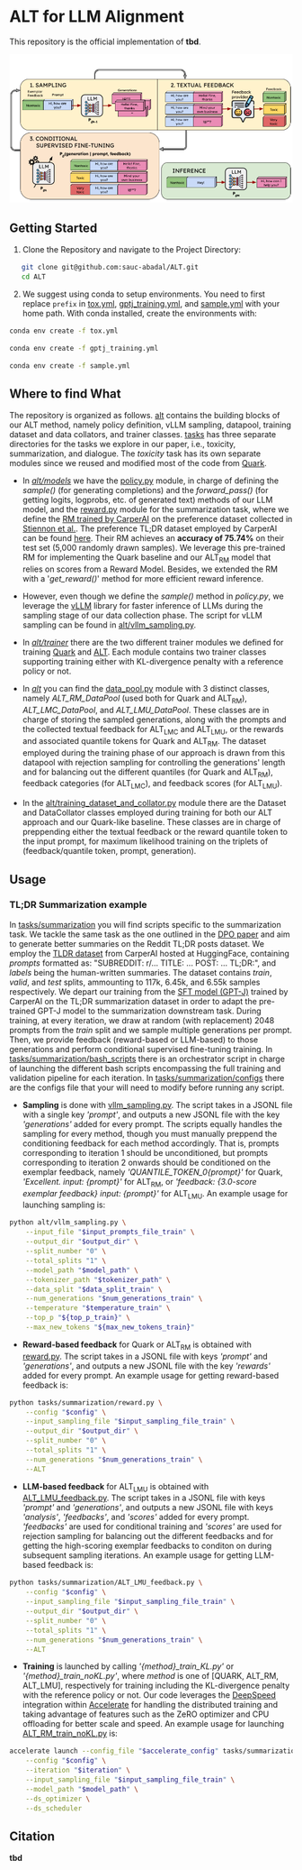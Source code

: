 # ALT for LLM Alignment

This repository is the official implementation of **tbd**.

![ALT diagram](./assets/ALT_diagram.png)

## Getting Started

1. Clone the Repository and navigate to the Project Directory:
```bash
   git clone git@github.com:sauc-abadal/ALT.git
   cd ALT
```
2. We suggest using conda to setup environments. You need to first replace ``prefix`` in [tox.yml](tox.yml), [gptj_training.yml](gptj_training.yml), and [sample.yml](sample.yml) with your home path. With conda installed, create the environments with:
```bash
conda env create -f tox.yml
``` 
```bash
conda env create -f gptj_training.yml
``` 
```bash
conda env create -f sample.yml
``` 

## Where to find What

The repository is organized as follows. [alt](./alt/) contains the building blocks of our ALT method, namely policy definition, vLLM sampling, datapool, training dataset and data collators, and trainer classes. [tasks](./tasks/) has three separate directories for the tasks we explore in our paper, i.e., toxicity, summarization, and dialogue. The *toxicity* task has its own separate modules since we reused and modified most of the code from [Quark](https://github.com/GXimingLu/Quark).

- In *[alt/models](./alt/models/)* we have the [policy.py](./alt/models/policy.py) module, in charge of defining the *sample()* (for generating completions) and the *forward_pass()* (for getting logits, logprobs, etc.  of generated text) methods of our LLM model, and the [reward.py](./alt/models/reward.py) module for the summarization task, where we define the [RM trained by CarperAI](https://github.com/CarperAI/trlx/tree/main/examples/summarize_rlhf/reward_model) on the preference dataset collected in [Stiennon et al.](https://arxiv.org/abs/2009.01325). The preference TL;DR dataset employed by CarperAI can be found [here](https://huggingface.co/datasets/CarperAI/openai_summarize_comparisons?row=15). Their RM achieves an **accuracy of 75.74%** on their test set (5,000 randomly drawn samples). We leverage this pre-trained RM for implementing the Quark baseline and our ALT<sub>RM</sub> model that relies on scores from a Reward Model. Besides, we extended the RM with a '*get_reward()*' method for more efficient reward inference. 

- However, even though we define the *sample()* method in *policy.py*, we leverage the [vLLM](https://github.com/vllm-project/vllm) library for faster inference of LLMs during the sampling stage of our data collection phase. The script for vLLM sampling can be found in [alt/vllm_sampling.py](./alt/vllm_sampling.py).

- In *[alt/trainer](./alt/trainer/)* there are the two different trainer modules we defined for training [Quark](./alt/trainer/quark_trainer.py) and [ALT](./alt/trainer/alt_trainer.py). Each module contains two trainer classes supporting training either with KL-divergence penalty with a reference policy or not.

- In *[alt](./alt/)* you can find the [data_pool.py](./alt/data_pool.py) module with 3 distinct classes, namely *ALT_RM_DataPool* (used both for Quark and ALT<sub>RM</sub>), *ALT_LMC_DataPool*, and *ALT_LMU_DataPool*.  These classes are in charge of storing the sampled generations, along with the prompts and the collected textual feedback for ALT<sub>LMC</sub> and ALT<sub>LMU</sub>, or the rewards and associated quantile tokens for Quark and ALT<sub>RM</sub>. The dataset employed during the training phase of our approach is drawn from this datapool with rejection sampling for controlling the generations' length and for balancing out the different quantiles (for Quark and ALT<sub>RM</sub>), feedback categories (for ALT<sub>LMC</sub>), and feedback scores (for ALT<sub>LMU</sub>). 

- In the [alt/training_dataset_and_collator.py](./alt/training_dataset_and_collator.py) module there are the Dataset and DataCollator classes employed during training for both our ALT approach and our Quark-like baseline. These classes are in charge of preppending either the textual feedback or the reward quantile token to the input prompt, for maximum likelihood training on the triplets of (feedback/quantile token, prompt, generation).

## Usage

### TL;DR Summarization example

In [tasks/summarization](./tasks/summarization/) you will find scripts specific to the summarization task. We tackle the same task as the one outlined in the [DPO paper](https://arxiv.org/abs/2305.18290) and aim to generate better summaries on the Reddit TL;DR posts dataset. We employ the [TLDR dataset](https://huggingface.co/datasets/CarperAI/openai_summarize_tldr?row=0) from CarperAI hosted at HuggingFace, containing *prompts* formatted as: "SUBREDDIT: r/... TITLE: ... POST: ... TL;DR:", and *labels* being the human-written summaries. The dataset contains *train*, *valid*, and *test* splits, ammounting to 117k, 6.45k, and 6.55k samples respectively. We depart our training from the [SFT model (GPT-J)](https://huggingface.co/CarperAI/openai_summarize_tldr_sft) trained by CarperAI on the TL;DR summarization dataset in order to adapt the pre-trained GPT-J model to the summarization downstream task. During training, at every iteration, we draw at random (with replacement) 2048 prompts from the *train* split and we sample multiple generations per prompt. Then, we provide feedback (reward-based or LLM-based) to those generations and perform conditional supervised fine-tuning training. In [tasks/summarization/bash_scripts](./tasks/summarization/bash_scripts/) there is an orchestrator script in charge of launching the different bash scripts encompassing the full training and validation pipeline for each iteration. In [tasks/summarization/configs](./tasks/summarization/configs/) there are the configs file that your will need to modify before running any script.

- **Sampling** is done with [vllm_sampling.py](./alt/vllm_sampling.py). The script takes in a JSONL file with a single key *'prompt'*, and outputs a new JSONL file with the key *'generations'* added for every prompt. The scripts equally handles the sampling for every method, though you must manually preppend the conditioning feedback for each method accordingly. That is, prompts corresponding to iteration 1 should be unconditioned, but prompts corresponding to iteration 2 onwards should be conditioned on the exemplar feedback, namely *'_QUANTILE_TOKEN_0_{prompt}'* for Quark, *'Excellent. input: {prompt}'* for ALT<sub>RM</sub>, or *'feedback: {3.0-score exemplar feedback} input: {prompt}'* for ALT<sub>LMU</sub>.
An example usage for launching sampling is:
```bash
python alt/vllm_sampling.py \
    --input_file "$input_prompts_file_train" \
    --output_dir "$output_dir" \
    --split_number "0" \
    --total_splits "1" \
    --model_path "$model_path" \
    --tokenizer_path "$tokenizer_path" \
    --data_split "$data_split_train" \
    --num_generations "$num_generations_train" \
    --temperature "$temperature_train" \
    --top_p "${top_p_train}" \
    --max_new_tokens "${max_new_tokens_train}"
```

- **Reward-based feedback** for Quark or ALT<sub>RM</sub> is obtained with [reward.py](./tasks/summarization/reward.py). The script takes in a JSONL file with keys *'prompt'* and *'generations'*, and outputs a new JSONL file with the key *'rewards'* added for every prompt.
An example usage for getting reward-based feedback is:
```bash
python tasks/summarization/reward.py \
    --config "$config" \
    --input_sampling_file "$input_sampling_file_train" \
    --output_dir "$output_dir" \
    --split_number "0" \
    --total_splits "1" \
    --num_generations "$num_generations_train" \
    --ALT
```

- **LLM-based feedback** for ALT<sub>LMU</sub> is obtained with [ALT_LMU_feedback.py](./tasks/summarization/ALT_LMU_feedback.py). The script takes in a JSONL file with keys *'prompt'* and *'generations'*, and outputs a new JSONL file with keys *'analysis'*, *'feedbacks'*, and *'scores'* added for every prompt. *'feedbacks'* are used for conditional training and *'scores'* are used for rejection sampling for balancing out the different feedbacks and for getting the high-scoring exemplar feedbacks to conditon on during subsequent sampling iterations.
An example usage for getting LLM-based feedback is:
```bash
python tasks/summarization/ALT_LMU_feedback.py \
    --config "$config" \
    --input_sampling_file "$input_sampling_file_train" \
    --output_dir "$output_dir" \
    --split_number "0" \
    --total_splits "1" \
    --num_generations "$num_generations_train" \
    --ALT
```

- **Training** is launched by calling *'{method}_train_KL.py'* or *'{method}_train_noKL.py'*, where *method* is one of [QUARK, ALT_RM, ALT_LMU], respectively for training including the KL-divergence penalty with the reference policy or not. Our code leverages the [DeepSpeed](https://github.com/microsoft/DeepSpeed) integration within [Accelerate](https://github.com/huggingface/accelerate) for handling the distributed training and taking advantage of features such as the ZeRO optimizer and CPU offloading for better scale and speed.
An example usage for launching [ALT_RM_train_noKL.py](./tasks/summarization/ALT_RM_train_noKL.py) is:
```bash
accelerate launch --config_file "$accelerate_config" tasks/summarization/ALT_RM_train_noKL.py \
    --config "$config" \
    --iteration "$iteration" \
    --input_sampling_file "$input_sampling_file_train" \
    --model_path "$model_path" \
    --ds_optimizer \
    --ds_scheduler
```

## Citation

**tbd**
